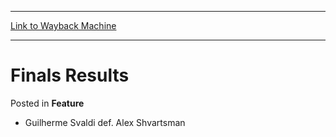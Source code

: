 
---
[Link to Wayback Machine](https://web.archive.org/web/20171030045836/https://magic.wizards.com/en/articles/archive/feature/finals-results-2000-01-01)

[_metadata_:wayback_url]:- "https://magic.wizards.com/en/articles/archive/feature/finals-results-2000-01-01"
[_metadata_:wayback_raw_url]:- "https://web.archive.org/web/20171030045836id_/https://magic.wizards.com/en/articles/archive/feature/finals-results-2000-01-01"
[_metadata_:wayback_capture_timestamp]:- "2017-10-30 04:58:36+00:00"
[_metadata_:description]:- "Guilherme Svaldi def. Alex Shvartsman"
[_metadata_:generator]:- "Drupal 7 (http://drupal.org)"
[_metadata_:publish_date]:- "2000-01-01"
---


Finals Results
==============



 Posted in **Feature**












* Guilherme Svaldi def. Alex Shvartsman






